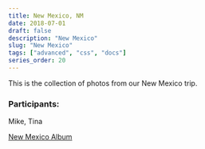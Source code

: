 ```yaml
---
title: New Mexico, NM
date: 2018-07-01
draft: false
description: "New Mexico"
slug: "New Mexico"
tags: ["advanced", "css", "docs"]
series_order: 20
---
```


This is the collection of photos from our New Mexico trip.

### Participants:
Mike, Tina

[New Mexico Album](https://photos.app.goo.gl/VPYjU8Mf7vSweZgcA)
